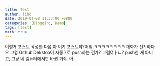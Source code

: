 ```yaml
---
title: Test
author: jiho
date: 2019-08-08 11:33:00 +0800
categories: [Blogging, Demo]
tags: [test]
math: true
---
```


이렇게 포스트 작성한 다음,아 이게 포스트야?어엌.ㅋㅋㅋㅋㅋㅋㅋㅋ 대화가 신기하다 오 그럼 Github Dekstop이 자동으로 push하는 건가? 그럼여ㅏㄴ?
push한 게 아니고, 그냥 네 컴퓨터에서만 바뀐 거야.
아 